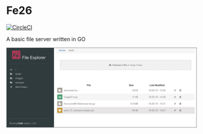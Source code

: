 # Fe26

[![CircleCI](https://circleci.com/gh/AndresBott/Fe26.svg?style=svg)](https://circleci.com/gh/AndresBott/Fe26)


A basic file server written in GO

![Screenshot](docs/screen.png)

